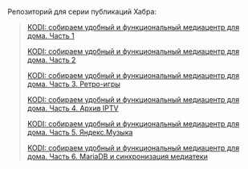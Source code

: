 Репозиторий для серии публикаций Хабра:

>[KODI: собираем удобный и функциональный медиацентр для дома. Часть 1](https://habr.com/ru/post/548640/)
>
>[KODI: собираем удобный и функциональный медиацентр для дома. Часть 2](https://habr.com/ru/post/548780/)
>
>[KODI: собираем удобный и функциональный медиацентр для дома. Часть 3. Ретро-игры](https://habr.com/ru/post/549302/)
>
>[KODI: собираем удобный и функциональный медиацентр для дома. Часть 4. Архив IPTV](https://habr.com/ru/post/549354/)
>
>[KODI: собираем удобный и функциональный медиацентр для дома. Часть 5. Яндекс.Музыка](https://habr.com/ru/post/551210/)
>
>[KODI: собираем удобный и функциональный медиацентр для дома. Часть 6. MariaDB и синхронизация медиатеки](https://habr.com/ru/post/551886/)
